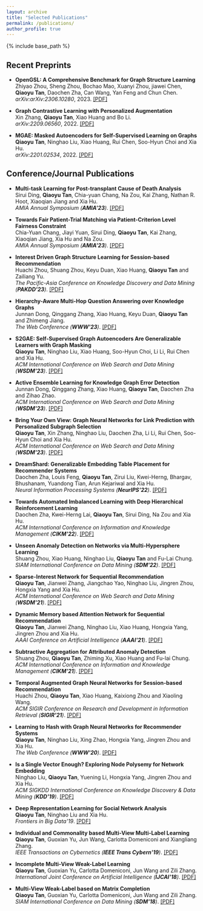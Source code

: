 ```yaml
---
layout: archive
title: "Selected Publications"
permalink: /publications/
author_profile: true
---
```


{% include base_path %}

## Recent Preprints
*   **OpenGSL: A Comprehensive Benchmark for Graph Structure Learning**
    <br>
    Zhiyao Zhou, Sheng Zhou, Bochao Mao, Xuanyi Zhou, jiawei Chen, **Qiaoyu Tan**, Daochen Zha, Can Wang, Yan Feng and Chun Chen.      
    <i>arXiv:arXiv:2306.10280</i>, 2023. <a href="https://arxiv.org/pdf/2306.10280.pdf">[PDF]</a>
    
*   **Graph Contrastive Learning with Personalized Augmentation**
    <br>
    Xin Zhang, **Qiaoyu Tan**, Xiao Huang and Bo Li.      
    <i>arXiv:2209.06560</i>, 2022. <a href="https://arxiv.org/pdf/2209.06560.pdf">[PDF]</a>

*  **MGAE: Masked Autoencoders for Self-Supervised Learning on Graphs**     
 **Qiaoyu Tan**, Ninghao Liu, Xiao Huang, Rui Chen, Soo-Hyun Choi and Xia Hu.      
 <i>arXiv:2201.02534</i>, 2022. 
 <a href="https://arxiv.org/pdf/2201.02534.pdf">[PDF]</a>

## Conference/Journal Publications
*   **Multi-task Learning for Post-transplant Cause of Death Analysis**    
    Sirui Ding, **Qiaoyu Tan**, Chia-yuan Chang, Na Zou, Kai Zhang, Nathan R. Hoot, Xiaoqian Jiang and Xia Hu.      
    <i>AMIA Annual Symposium (**AMIA'23**)</i>. 
    <a href="https://arxiv.org/pdf/2304.00012.pdf">[PDF]</a>
    
*   **Towards Fair Patient-Trial Matching via Patient-Criterion Level Fairness Constraint**     
    Chia-Yuan Chang, Jiayi Yuan, Sirui Ding, **Qiaoyu Tan**, Kai Zhang, Xiaoqian Jiang, Xia Hu and Na Zou.      
    <i>AMIA Annual Symposium (**AMIA'23**)</i>. 
    <a href="https://arxiv.org/pdf/2303.13790.pdf">[PDF]</a>
    
*   **Interest Driven Graph Structure Learning for Session-based Recommendation**     
    Huachi Zhou, Shuang Zhou, Keyu Duan, Xiao Huang, **Qiaoyu Tan** and Zailiang Yu.      
    <i>The Pacific-Asia Conference on Knowledge Discovery and Data Mining (**PAKDD'23**)</i>. <a href="https://www4.comp.polyu.edu.hk/~xiaohuang/docs/Huachi_PAKDD2023.pdf">[PDF]</a>
    
*   **Hierarchy-Aware Multi-Hop Question Answering over Knowledge Graphs**     
    Junnan Dong, Qinggang Zhang, Xiao Huang, Keyu Duan, **Qiaoyu Tan** and Zhimeng Jiang.      
    <i>The Web Conference (**WWW'23**)</i>. <a href="https://www4.comp.polyu.edu.hk/~xiaohuang/docs/Junnan_theWebConf2023.pdf">[PDF]</a>
    
*   **S2GAE: Self-Supervised Graph Autoencoders Are Generalizable Learners with Graph Masking**     
    **Qiaoyu Tan**, Ninghao Liu, Xiao Huang, Soo-Hyun Choi, Li Li, Rui Chen and Xia Hu.      
    <i>ACM International Conference on Web Search and Data Mining (**WSDM'23**)</i>. <a href="https://dl.acm.org/doi/abs/10.1145/3539597.3570404">[PDF]</a>
    
*   **Active Ensemble Learning for Knowledge Graph Error Detection**     
    Junnan Dong, Qinggang Zhang, Xiao Huang, **Qiaoyu Tan**, Daochen Zha and Zihao Zhao.      
    <i>ACM International Conference on Web Search and Data Mining (**WSDM'23**)</i>. <a href="https://www4.comp.polyu.edu.hk/~xiaohuang/docs/Junnan_WSDM2023.pdf">[PDF]</a>  
    
*   **Bring Your Own View: Graph Neural Networks for Link Prediction with Personalized Subgraph Selection**     
    **Qiaoyu Tan**, Xin Zhang, Ninghao Liu, Daochen Zha, Li Li, Rui Chen, Soo-Hyun Choi and Xia Hu.      
    <i>ACM International Conference on Web Search and Data Mining (**WSDM'23**)</i>. <a href="https://arxiv.org/pdf/2212.12488.pdf">[PDF]</a>   
    
*   **DreamShard: Generalizable Embedding Table Placement for Recommender Systems**     
    Daochen Zha, Louis Feng, **Qiaoyu Tan**, Zirui Liu, Kwei-Herng, Bhargav, Bhushanam, Yuandong Tian, Arun Kejariwal and Xia Hu.      
    <i>Neural Information Processing Systems (**NeurIPS'22**)</i>. 
    <a href="https://arxiv.org/pdf/2210.02023.pdf">[PDF]</a>     
    
*   **Towards Automated Imbalanced Learning with Deep Hierarchical Reinforcement Learning**     
    Daochen Zha, Kwei-Herng Lai, **Qiaoyu Tan**, Sirui Ding, Na Zou and Xia Hu.      
    <i>ACM International Conference on Information and Knowledge Management (**CIKM'22**)</i>. <a href="https://arxiv.org/pdf/2208.12433.pdf">[PDF]</a>

*   **Unseen Anomaly Detection on Networks via Multi-Hypersphere Learning**     
    Shuang Zhou, Xiao Huang, Ninghao Liu, **Qiaoyu Tan** and Fu-Lai Chung.      
    <i>SIAM International Conference on Data Mining (**SDM'22**)</i>. <a href="https://www4.comp.polyu.edu.hk/~xiaohuang/docs/Shuang_SDM22.pdf">[PDF]</a>                  
    
*   **Sparse-Interest Network for Sequential Recommendation**        
    **Qiaoyu Tan**, Jianwei Zhang, Jiangchao Yao, Ninghao Liu, Jingren Zhou, Hongxia Yang and Xia Hu.       
    <i>ACM International Conference on Web Search and Data Mining (**WSDM'21**)</i>.  <a href="https://arxiv.org/pdf/2102.09267.pdf">[PDF]</a> 
    
*   **Dynamic Memory based Attention Network for Sequential Recommendation**        
    **Qiaoyu Tan**, Jianwei Zhang, Ninghao Liu, Xiao Huang, Hongxia Yang, Jingren Zhou and Xia Hu.       
    <i>AAAI Conference on Artificial Intelligence (**AAAI'21**)</i>. <a href="https://arxiv.org/pdf/2102.09269.pdf">[PDF]</a>
    
*   **Subtractive Aggregation for Attributed Anomaly Detection**        
    Shuang Zhou, **Qiaoyu Tan**, Zhiming Xu, Xiao Huang and Fu-lai Chung.       
    <i>ACM International Conference on Information and Knowledge Management (**CIKM'21**)</i>. 
    <a href="https://www4.comp.polyu.edu.hk/~xiaohuang/docs/Shuang_CIKM21.pdf">[PDF]</a>
    
*   **Temporal Augmented Graph Neural Networks for Session-based Recommendation**          
    Huachi Zhou, **Qiaoyu Tan**, Xiao Huang, Kaixiong Zhou and Xiaoling Wang.       
    <i>ACM SIGIR Conference on Research and Development in Information Retrieval (**SIGIR'21**)</i>. <a href="https://www4.comp.polyu.edu.hk/~xiaohuang/docs/Huachi_sigir2021.pdf">[PDF]</a> 
    
*   **Learning to Hash with Graph Neural Networks for Recommender Systems**        
    **Qiaoyu Tan**, Ninghao Liu, Xing Zhao, Hongxia Yang, Jingren Zhou and Xia Hu.       
    <i>The Web Conference (**WWW'20**)</i>. <a href="https://arxiv.org/pdf/2003.01917.pdf">[PDF]</a>
    
*   **Is a Single Vector Enough? Exploring Node Polysemy for Network Embedding**        
    Ninghao Liu, **Qiaoyu Tan**, Yuening Li, Hongxia Yang, Jingren Zhou and Xia Hu.       
    <i>ACM SIGKDD International Conference on Knowledge Discovery \& Data Mining (**KDD'19**)</i>. <a href="https://arxiv.org/pdf/1905.10668.pdf">[PDF]</a>  
    
*   **Deep Representation Learning for Social Network Analysis**        
    **Qiaoyu Tan**, Ninghao Liu and Xia Hu.       
    <i>Frontiers in Big Data'19</i>. <a href="https://arxiv.org/pdf/1904.08547.pdf">[PDF]</a>   
     
*   **Individual and Commonality based Multi-View Multi-Label Learning**        
    **Qiaoyu Tan**, Guoxian Yu, Jun Wang, Carlotta Domeniconi and Xiangliang Zhang.       
    <i>IEEE Transactions on Cybernetics (**IEEE Trans Cybern'19**)</i>. <a href="https://ieeexplore.ieee.org/document/8906215">[PDF]</a>
   
*   **Incomplete Multi-View Weak-Label Learning**     
    **Qiaoyu Tan**, Guoxian Yu, Carlotta Domeniconi, Jun Wang and Zili Zhang.        
    <i>International Joint Conference on Artificial Intelligence (**IJCAI'18**)</i>. <a href="https://www.ijcai.org/proceedings/2018/0375.pdf">[PDF]</a>
      
*   **Multi-View Weak-Label based on Matrix Completion**     
    **Qiaoyu Tan**, Guoxian Yu, Carlotta Domeniconi, Jun Wang and Zili Zhang.        
    <i>SIAM International Conference on Data Mining (**SDM'18**)</i>. <a href="https://cs.gmu.edu/~carlotta/publications/McWL.pdf">[PDF]</a>
    
